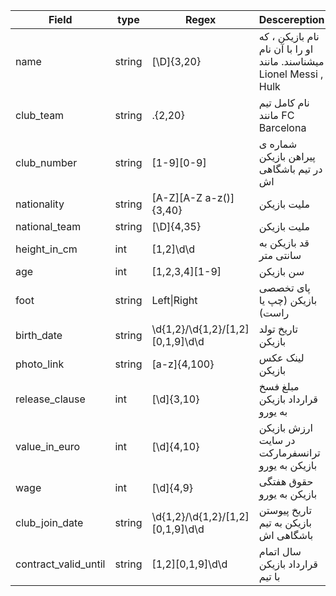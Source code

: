 Field |  type   | Regex | Descereption
----- |---------|-------|--------------
name |  string  | [\D]{3,20} | نام بازیکن ، که او را با آن نام میشناسند. مانند Lionel Messi , Hulk
club_team |  string  | .{2,20} | نام کامل تیم مانند FC Barcelona
club_number |  string  | [1-9][0-9] | شماره ی پیراهن بازیکن در تیم باشگاهی اش
nationality |  string  | [A-Z][A-Z a-z\(\)]{3,40} | ملیت بازیکن
national_team |  string  | [\D]{4,35} | ملیت بازیکن
height_in_cm |  int  | [1,2]\d\d | قد بازیکن به سانتی متر
age |  int  | [1,2,3,4][1-9] | سن بازیکن
foot |  string  | Left\|Right | پای تخصصی بازیکن (چپ یا راست) 
birth_date |  string  | \d{1,2}/\d{1,2}/[1,2][0,1,9]\d\d | تاریخ تولد بازیکن
photo_link |  string  | [a-z]{4,100} | لینک عکس بازیکن
release_clause |  int  | [\d]{3,10} | مبلغ فسخ قرارداد بازیکن به یورو
value_in_euro |  int  | [\d]{4,10} | ارزش بازیکن در سایت ترانسفرمارکت بازیکن به یورو
wage |  int  | [\d]{4,9} | حقوق هفتگی بازیکن به یورو
club_join_date |  string  | \d{1,2}/\d{1,2}/[1,2][0,1,9]\d\d | تاریخ پیوستن بازیکن به تیم باشگاهی اش
contract_valid_until |  string  | [1,2][0,1,9]\d\d | سال اتمام قرارداد بازیکن با تیم
